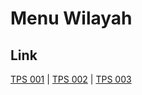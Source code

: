 # Menu Wilayah

## Link

[TPS 001](https://github.com/gigit-pemilu/pemilu-2024-81-maluku/tree/main/pilpres/hitung-suara/sub/81-maluku/sub/09-buru-selatan/sub/04-kepala-madan/sub/2003-biloro/sub/001-tps)
 | 
[TPS 002](https://github.com/gigit-pemilu/pemilu-2024-81-maluku/tree/main/pilpres/hitung-suara/sub/81-maluku/sub/09-buru-selatan/sub/04-kepala-madan/sub/2003-biloro/sub/002-tps)
 | 
[TPS 003](https://github.com/gigit-pemilu/pemilu-2024-81-maluku/tree/main/pilpres/hitung-suara/sub/81-maluku/sub/09-buru-selatan/sub/04-kepala-madan/sub/2003-biloro/sub/003-tps)

